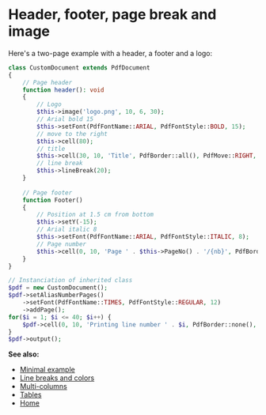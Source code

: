 # Header, footer, page break and image

Here's a two-page example with a header, a footer and a logo:

```php
class CustomDocument extends PdfDocument
{
    // Page header
    function header(): void
    {
        // Logo
        $this->image('logo.png', 10, 6, 30);
        // Arial bold 15
        $this->setFont(PdfFontName::ARIAL, PdfFontStyle::BOLD, 15);
        // move to the right
        $this->cell(80);
        // title
        $this->cell(30, 10, 'Title', PdfBorder::all(), PdfMove::RIGHT, PdfTextAlignment.CENTER);
        // line break
        $this->lineBreak(20);
    }
    
    // Page footer
    function Footer()
    {
        // Position at 1.5 cm from bottom
        $this->setY(-15);
        // Arial italic 8
        $this->setFont(PdfFontName::ARIAL, PdfFontStyle::ITALIC, 8);
        // Page number
        $this->cell(0, 10, 'Page ' . $this->PageNo() . '/{nb}', PdfBorder::none(), PdfMove::RIGHT, PdfTextAlignment.CENTER);
    }
}

// Instanciation of inherited class
$pdf = new CustomDocument();
$pdf->setAliasNumberPages()
    ->setFont(PdfFontName::TIMES, PdfFontStyle::REGULAR, 12)
    ->addPage();
for($i = 1; $i <= 40; $i++) {
    $pdf->cell(0, 10, 'Printing line number ' . $i, PdfBorder::none(), PdfMove::NEW_LINE);
}
$pdf->output();
```

**See also:**

- [Minimal example](tuto_1.md)
- [Line breaks and colors](tuto_3.md)
- [Multi-columns](tuto_4.md)
- [Tables](tuto_5.md)
- [Home](../README.md)
